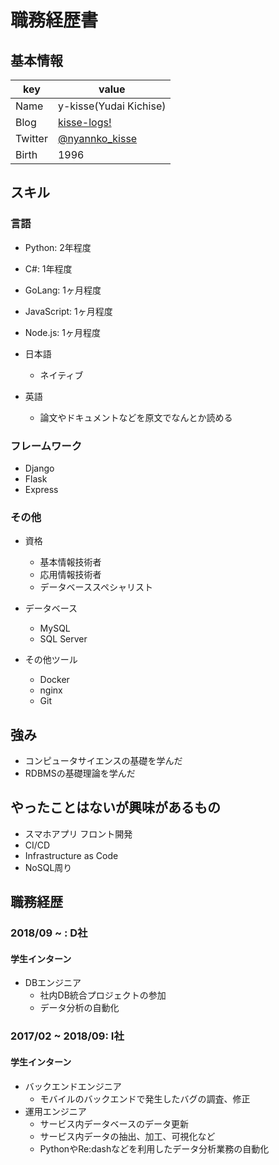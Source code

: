 # 職務経歴書

## 基本情報

|key|value|
|---|-----|
|Name|y-kisse(Yudai Kichise)|
|Blog|[kisse-logs!](http://www.kisse-logs.com)|
|Twitter|[@nyannko_kisse](https://twitter.com/nyannko_kisse)|
|Birth|1996|

## スキル

### 言語

- Python: 2年程度
- C#: 1年程度
- GoLang: 1ヶ月程度
- JavaScript: 1ヶ月程度
- Node.js: 1ヶ月程度

- 日本語
  - ネイティブ
- 英語
  - 論文やドキュメントなどを原文でなんとか読める

### フレームワーク

- Django
- Flask
- Express

### その他

- 資格
  - 基本情報技術者
  - 応用情報技術者
  - データベーススペシャリスト

- データベース
  - MySQL
  - SQL Server

- その他ツール
  - Docker
  - nginx
  - Git

## 強み

- コンピュータサイエンスの基礎を学んだ
- RDBMSの基礎理論を学んだ

## やったことはないが興味があるもの

- スマホアプリ フロント開発  
- CI/CD
- Infrastructure as Code
- NoSQL周り

## 職務経歴

### 2018/09 ~ : D社

#### 学生インターン

- DBエンジニア
  - 社内DB統合プロジェクトの参加
  - データ分析の自動化

### 2017/02 ~ 2018/09: I社

#### 学生インターン

- バックエンドエンジニア
  - モバイルのバックエンドで発生したバグの調査、修正
- 運用エンジニア
  - サービス内データベースのデータ更新
  - サービス内データの抽出、加工、可視化など
  - PythonやRe:dashなどを利用したデータ分析業務の自動化
